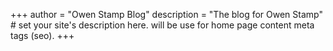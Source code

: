 +++
author = "Owen Stamp Blog"
description = "The blog for Owen Stamp"  # set your site's description here. will be use for home page content meta tags (seo).
+++
